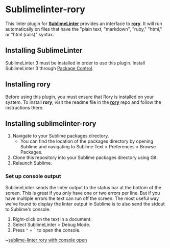 # Sublimelinter-rory

This linter plugin for [**SublimeLinter**](http://www.sublimelinter.com/en/latest/) provides an interface to [**rory**](https://github.com/shopify/rory). It will run automatically on files that have the "plain text, "markdown", "ruby," "html," or "html (rails)"  syntax.

## Installing SublimeLinter

SublimeLinter 3 must be installed in order to use this plugin. Install SublimeLinter 3 through [Package Control](http://www.sublimelinter.com/en/latest/installation.html).

## Installing rory

Before using this plugin, you must ensure that Rory is installed on your system. To install **rory**, visit the readme file in the [**rory**](https://github.com/Shopify/rory) repo and follow the instructions there.

## Installing sublimelinter-rory

1. Navigate to your Sublime packages directory.
    * You can find the location of the packages directory by opening Sublime and navigating to Sublime Text > Preferences > Browse Packages.
2. Clone this repository into your Sublime packages directory using Git.
3. Relaunch Sublime. 

### Set up console output

SublimeLinter sends the linter output to the status bar at the bottom of the screen. This is great if you only have one or two errors per line. But if you have multiple errors the text can run off the screen. The most useful way we've found to display the linter output in Sublime is to also send the stdout to Sublime's console.

1. Right-click on the text in a document.
2. Select SublimeLinter > Debug Mode.
3. Press `^` + `` ` `` to open the console.

~[sublime-linter rory with console open](screenshot.jpg)
